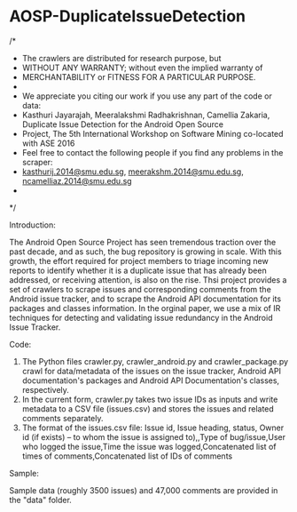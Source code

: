 # AOSP-DuplicateIssueDetection

/*
* The crawlers are distributed for research purpose, but
* WITHOUT ANY WARRANTY; without even the implied warranty of
* MERCHANTABILITY or FITNESS FOR A PARTICULAR PURPOSE. 
* 
* We appreciate you citing our work if you use any part of the code or data:
* Kasthuri Jayarajah, Meeralakshmi Radhakrishnan, Camellia Zakaria, Duplicate Issue Detection for the Android Open Source
* Project, The 5th International Workshop on Software Mining co-located with ASE 2016 
* Feel free to contact the following people if you find any problems in the scraper:
* kasthurij.2014@smu.edu.sg, meerakshm.2014@smu.edu.sg, ncamelliaz.2014@smu.edu.sg 
* 
*/


Introduction:

The Android Open Source Project has seen tremendous traction
over the past decade, and as such, the bug repository is growing
in scale. With this growth, the effort required for project members
to triage incoming new reports to identify whether it is a duplicate
issue that has already been addressed, or receiving attention,
is also on the rise. Thsi project provides a set of crawlers to scrape issues and corresponding comments from
the Android issue tracker, and to scrape the Android API documentation for its packages and classes information.
In the orginal paper, we use a mix of IR techniques for detecting and validating issue redundancy in the Android Issue Tracker.

Code:

1. The Python files crawler.py, crawler_android.py and crawler_package.py crawl for data/metadata of the issues on the issue tracker, Android API documentation's packages and Android API Documentation's classes, respectively.
2. In the current form, crawler.py takes two issue IDs as inputs and write metadata to a CSV file (issues.csv) and stores the issues and related comments separately.
3. The format of the issues.csv file:
Issue id, Issue heading, status, Owner id (if exists) – to whom the issue is assigned to),<ignore>,Type of bug/issue,User who logged the issue,Time the issue was logged,Concatenated list of times of comments,Concatenated list of IDs of comments


Sample:

Sample data (roughly 3500 issues) and 47,000 comments are provided in the "data" folder.

